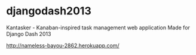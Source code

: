djangodash2013
==============

Kantasker - Kanaban-inspired task management web application
Made for Django Dash 2013

http://nameless-bayou-2862.herokuapp.com/
